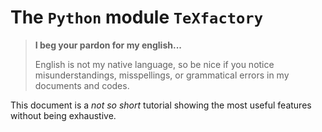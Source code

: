 The `Python` module `TeXfactory`
================================


> **I beg your pardon for my english...**
>
> English is not my native language, so be nice if you notice misunderstandings, misspellings, or grammatical errors in my documents and codes.

This document is a *not so short* tutorial showing the most useful features without being exhaustive.
